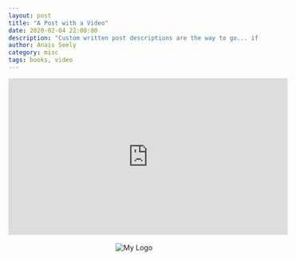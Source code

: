 ```yaml
---
layout: post
title: "A Post with a Video"
date: 2020-02-04 22:00:00
description: "Custom written post descriptions are the way to go... if you're not lazy."
author: Anais Seely
category: misc
tags: books, video
---
```


<center><iframe width="560" height="315" src="https://www.youtube.com/embed/J4PJmVL1hS8" frameborder="0" allowfullscreen></iframe></center><br>

<center><img src="{{site.baseurl}}/assets/logo.png" alt="My Logo"></center><br>
